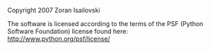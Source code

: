 Copyright 2007 Zoran Isailovski

The software is licensed according to the terms of the PSF (Python Software Foundation) license found here: http://www.python.org/psf/license/